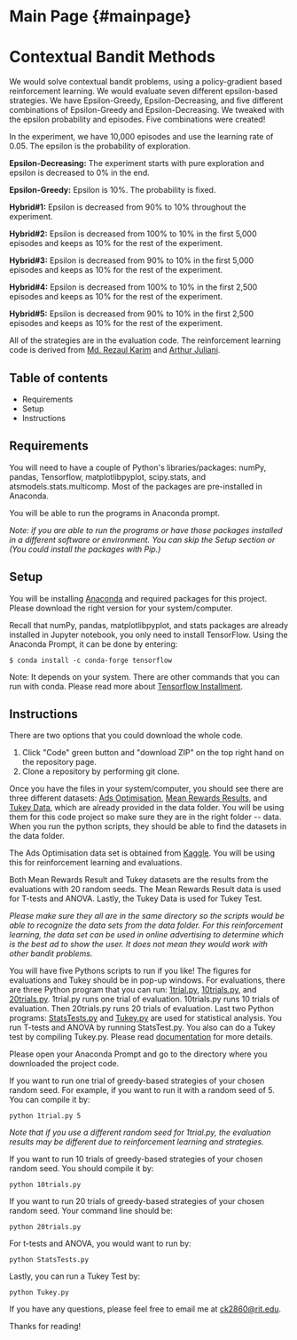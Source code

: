 Main Page {#mainpage}
=========

# Contextual Bandit Methods

We would solve contextual bandit problems, using a policy-gradient based reinforcement learning. We would evaluate seven different epsilon-based strategies. We have Epsilon-Greedy, Epsilon-Decreasing, and five different combinations of Epsilon-Greedy and Epsilon-Decreasing. We tweaked with the epsilon probability and episodes.  Five combinations were created! 

In the experiment, we have 10,000 episodes and use the learning rate of 0.05. The epsilon is the probability of exploration.

**Epsilon-Decreasing:** The experiment starts with pure exploration and epsilon is decreased to 0% in the end.

**Epsilon-Greedy:** Epsilon is 10%. The probability is fixed.

**Hybrid#1:** Epsilon is decreased from 90% to 10% throughout the experiment. 

**Hybrid#2:** Epsilon is decreased from 100% to 10% in the first 5,000 episodes and keeps as 10% for the rest of the experiment.

**Hybrid#3:** Epsilon is decreased from 90% to 10% in the first 5,000 episodes and keeps as 10% for the rest of the experiment.

**Hybrid#4:** Epsilon is decreased from 100% to 10% in the first 2,500 episodes and keeps as 10% for the rest of the experiment.

**Hybrid#5:** Epsilon is decreased from 90% to 10% in the first 2,500 episodes and keeps as 10% for the rest of the experiment.

All of the strategies are in the evaluation code. The reinforcement learning code is derived from [Md. Rezaul Karim](https://www.oreilly.com/library/view/tensorflow-powerful-predictive/9781789136913/) and [Arthur Juliani](https://medium.com/emergent-future/simple-reinforcement-learning-with-tensorflow-part-1-5-contextual-bandits-bff01d1aad9c). 

## Table of contents
* Requirements
* Setup
* Instructions

## Requirements
You will need to have a couple of Python's libraries/packages: numPy, pandas, Tensorflow, matplotlibpyplot, scipy.stats, and atsmodels.stats.multicomp. Most of the packages are pre-installed in Anaconda.

You will be able to run the programs in Anaconda prompt. 

*Note: if you are able to run the programs or have those packages installed in a different software or environment. You can skip the Setup section or  (You could install the packages with Pip.)*
                                            
## Setup
You will be installing [Anaconda](http://anaconda.com/downloads) and required packages for this project. 
Please download the right version for your system/computer.
 
Recall that numPy, pandas,  matplotlibpyplot, and stats packages are already installed in Jupyter notebook, you only need to install TensorFlow. Using the Anaconda Prompt, it can be done by entering:

```
$ conda install -c conda-forge tensorflow
```
Note: It depends on your system. There are other commands that you can run with conda. Please read more about [Tensorflow Installment](https://anaconda.org/conda-forge/tensorflow). 


## Instructions

There are two options that you could download the whole code. 
1. Click "Code" green button and "download ZIP" on the top right hand on the repository page. 
2. Clone a repository by performing git clone. 

Once you have the files in your system/computer, you should see there are three different datasets: [Ads Optimisation](https://github.com/ck2860/CodeSubmissionS2/blob/master/data/Ads_Optimisation.csv), [Mean Rewards Results](https://github.com/ck2860/MidtermCode-CondyKan/blob/master/data/MeanRewardsResult.csv), and [Tukey Data](https://github.com/ck2860/MidtermCode-CondyKan/blob/master/data/TukeyData.csv), which are already provided in the data folder. You will be using them for this code project so make sure they are in the right folder -- data. When you run the python scripts, they should be able to find the datasets in the data folder. 
 
 The Ads Optimisation data set is obtained from [Kaggle](https://www.kaggle.com/akram24/ads-ctr-optimisation).  You will be using this for reinforcement learning and evaluations. 
 
Both Mean Rewards Result and Tukey datasets are the results from the evaluations with 20 random seeds. The Mean Rewards Result data is used for T-tests and ANOVA. Lastly, the Tukey Data is used for Tukey Test. 

*Please make sure they all are in the same directory so the scripts
would be able to recognize the data sets from the data folder. For this reinforcement learning, the data set can be used in online advertising to determine which is the best ad to show the user. It does not mean they would work with other bandit problems.*


You will have five Pythons scripts to run if you like! The figures for evaluations and Tukey should be in pop-up windows. For evaluations, there are three Python program that you can run: [1trial.py](https://github.com/ck2860/MidtermCode-CondyKan/blob/master/1trial.py), [10trials.py](https://github.com/ck2860/MidtermCode-CondyKan/blob/master/10trials.py), and [20trials.py](https://github.com/ck2860/MidtermCode-CondyKan/blob/master/20trials.py). 1trial.py runs one trial of evaluation. 10trials.py runs 10 trials of evaluation. Then 20trials.py runs 20 trials of evaluation. Last two Python programs: [StatsTests.py](https://github.com/ck2860/MidtermCode-CondyKan/blob/master/StatsTests.py) and [Tukey.py](https://github.com/ck2860/MidtermCode-CondyKan/blob/master/Tukey.py) are used for statistical analysis. You run T-tests and ANOVA by running StatsTest.py. You also can do a Tukey test by compiling Tukey.py. Please read [documentation](https://ck2860.github.io/MidtermCode-CondyKan/index.html) for more details. 

Please open your Anaconda Prompt and go to the directory where you downloaded the project code.


If you want to run one trial of greedy-based strategies of your chosen random seed. For example, if you want to run it with a random seed of 5. You can compile it by:
```
python 1trial.py 5
```
*Note that if you use a different random seed for 1trial.py, the evaluation results may be different due to reinforcement learning and strategies.*

If you want to run 10 trials of greedy-based strategies of your chosen random seed. You should compile it by:
```
python 10trials.py
```

If you want to run 20 trials of greedy-based strategies of your chosen random seed. Your command line should be:
```
python 20trials.py
```
For t-tests and ANOVA, you would want to run by:

```
python StatsTests.py
```

Lastly, you can run a Tukey Test by:
```
python Tukey.py
```


If you have any questions, please feel free to email me at ck2860@rit.edu. 

Thanks for reading!
